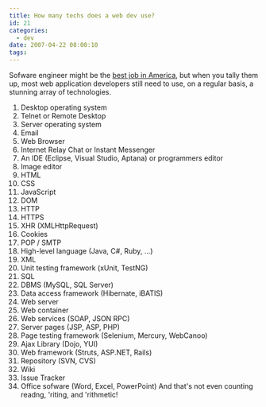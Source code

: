 ```yaml
---
title: How many techs does a web dev use?
id: 21
categories:
  - dev
date: 2007-04-22 08:00:10
tags:
---
```


 Sofware engineer might be the [best job in America](http://money.cnn.com/popups/2006/moneymag/bestjobs/frameset.1.exclude.html), but when you tally them up, most web application developers still need to use, on a regular basis, a stunning array of technologies.

1.  Desktop operating system
2.  Telnet or Remote Desktop
3.  Server operating system
4.  Email
5.  Web Browser
6.  Internet Relay Chat or Instant Messenger
7.  An IDE (Eclipse, Visual Studio, Aptana) or programmers editor
8.  Image editor
9.  HTML
10.  CSS
11.  JavaScript
12.  DOM
13.  HTTP
14.  HTTPS
15.  XHR (XMLHttpRequest)
16.  Cookies
17.  POP / SMTP
18.  High-level language (Java, C#, Ruby, ...)
19.  XML
20.  Unit testing framework (xUnit, TestNG)
21.  SQL
22.  DBMS (MySQL, SQL Server)
23.  Data access framework (Hibernate, iBATIS)
24.  Web server
25.  Web container
26.  Web services (SOAP, JSON RPC)
27.  Server pages (JSP, ASP, PHP)
28.  Page testing framework (Selenium, Mercury, WebCanoo)
29.  Ajax Library (Dojo, YUI)
30.  Web framework (Struts, ASP.NET, Rails)
31.  Repository (SVN, CVS)
32.  Wiki
33.  Issue Tracker
34.  Office sofware (Word, Excel, PowerPoint)
And that's not even counting readng, 'riting, and 'rithmetic!